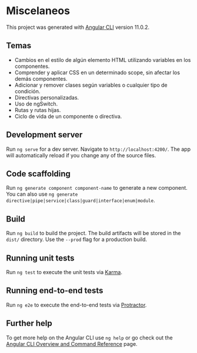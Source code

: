 # Miscelaneos

This project was generated with [Angular CLI](https://github.com/angular/angular-cli) version 11.0.2.

## Temas

* Cambios en el estilo de algún elemento HTML utilizando variables en los componentes.
* Comprender y aplicar CSS en un determinado scope, sin afectar los demás componentes. 
* Adicionar y remover clases según variables o cualquier tipo de condición.
* Directivas personalizadas.
* Uso de ngSwitch.
* Rutas y rutas hijas.
* Ciclo de vida de un componente o directiva.

## Development server

Run `ng serve` for a dev server. Navigate to `http://localhost:4200/`. The app will automatically reload if you change any of the source files.

## Code scaffolding

Run `ng generate component component-name` to generate a new component. You can also use `ng generate directive|pipe|service|class|guard|interface|enum|module`.

## Build

Run `ng build` to build the project. The build artifacts will be stored in the `dist/` directory. Use the `--prod` flag for a production build.

## Running unit tests

Run `ng test` to execute the unit tests via [Karma](https://karma-runner.github.io).

## Running end-to-end tests

Run `ng e2e` to execute the end-to-end tests via [Protractor](http://www.protractortest.org/).

## Further help

To get more help on the Angular CLI use `ng help` or go check out the [Angular CLI Overview and Command Reference](https://angular.io/cli) page.
